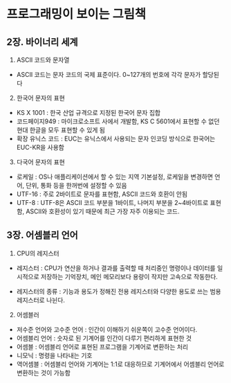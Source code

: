# 프로그래밍이 보이는 그림책


## 2장. 바이너리 세계
1. ASCII 코드와 문자열
- ASCII 코드는 문자 코드의 국제 표준이다. 0~127개의 번호에 각각 문자가 할당된다

2. 한국어 문자의 표현
- KS X 1001 : 한국 산업 규격으로 지정된 한국어 문자 집합
- 코드페이지949 : 마이크로소프트 사에서 개발함, KS C 5601에서 표현할 수 없던 현대 한글을 모두 표현할 수 있게 됨
- 확장 유닉스 코드 : EUC는 유닉스에서 사용되는 문자 인코딩 방식으로 한국어는 EUC-KR을 사용함

3. 다국어 문자의 표현
- 로케일 : OS나 애플리케이션에서 할 수 있는 지역 기본설정, 로케일을 변경하면 언어, 단위, 통화 등을 한꺼번에 설정할 수 있음
- UTF-16 : 주로 2바이트로 문자를 표현함, ASCII 코드와 호환이 안됨
- UTF-8 : UTF-8은 ASCII 코드 부분을 1바이트, 나머지 부분을 2~4바이트로 표현함, ASCII와 호환성이 있기 때문에 최근 가장 자주 이용되는 코드.


## 3장. 어셈블리 언어

1. CPU의 레지스터
- 레지스터 : CPU가 연산을 하거나 결과를 출력할 때 처리중인 명령이나 데이터를 일시적으로 저장하는 기억장치, 메인 메모리보다 용량이 작지만 고속으로 작동한다.

- 레지스터의 종류 : 기능과 용도가 정해진 전용 레지스터와 다양한 용도로 쓰는 범용 레지스터로 나뉜다.

2. 어셈블러
- 저수준 언어와 고수준 언어 : 인간이 이해하기 쉬운쪽이 고수준 언어이다.
- 어셈블리 언어 : 숫자로 된 기계어를 인간이 다루기 편리하게 표현한 것
- 어셈블 : 어셈블리 언어로 표현된 프로그램을 기계어로 변환하는 처리
- 니모닉 : 명령을 나타내는 기호
- 역어셈블 : 어셈블리 언어와 기계어는 1:1로 대응하므로 기계어에서 어셈블리 언어로 변환하는 것이 가능함
